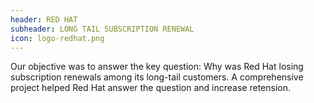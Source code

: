 ```yaml
---
header: RED HAT
subheader: LONG TAIL SUBSCRIPTION RENEWAL
icon: logo-redhat.png
---
```

Our objective was to answer the key question: Why was Red Hat losing subscription renewals among its long-tail customers. 
A comprehensive project helped Red Hat answer the question and increase retension.
